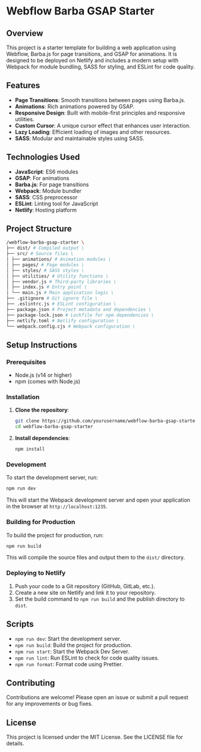 # Webflow Barba GSAP Starter

## Overview

This project is a starter template for building a web application using Webflow, Barba.js for page transitions, and GSAP for animations. It is designed to be deployed on Netlify and includes a modern setup with Webpack for module bundling, SASS for styling, and ESLint for code quality.

## Features

- **Page Transitions**: Smooth transitions between pages using Barba.js.
- **Animations**: Rich animations powered by GSAP.
- **Responsive Design**: Built with mobile-first principles and responsive utilities.
- **Custom Cursor**: A unique cursor effect that enhances user interaction.
- **Lazy Loading**: Efficient loading of images and other resources.
- **SASS**: Modular and maintainable styles using SASS.

## Technologies Used

- **JavaScript**: ES6 modules
- **GSAP**: For animations
- **Barba.js**: For page transitions
- **Webpack**: Module bundler
- **SASS**: CSS preprocessor
- **ESLint**: Linting tool for JavaScript
- **Netlify**: Hosting platform

## Project Structure

```bash
/webflow-barba-gsap-starter \
├── dist/ # Compiled output \
├── src/ # Source files \
│ ├── animations/ # Animation modules \
│ ├── pages/ # Page modules \
│ ├── styles/ # SASS styles \
│ ├── utilities/ # Utility functions \
│ ├── vendor.js # Third-party libraries \
│ ├── index.js # Entry point \
│ └── main.js # Main application logic \
├── .gitignore # Git ignore file \
├── .eslintrc.js # ESLint configuration \
├── package.json # Project metadata and dependencies \
├── package-lock.json # Lockfile for npm dependencies \
├── netlify.toml # Netlify configuration \
└── webpack.config.cjs # Webpack configuration \
```

## Setup Instructions

### Prerequisites

- Node.js (v14 or higher)
- npm (comes with Node.js)

### Installation

1. **Clone the repository**:

   ```bash
   git clone https://github.com/yourusername/webflow-barba-gsap-starter.git
   cd webflow-barba-gsap-starter
   ```

2. **Install dependencies**:

   ```bash
   npm install
   ```

### Development

To start the development server, run:

```bash
npm run dev
```

This will start the Webpack development server and open your application in the browser at `http://localhost:1235`.

### Building for Production

To build the project for production, run:

```bash
npm run build
```

This will compile the source files and output them to the `dist/` directory.

### Deploying to Netlify

1. Push your code to a Git repository (GitHub, GitLab, etc.).
2. Create a new site on Netlify and link it to your repository.
3. Set the build command to `npm run build` and the publish directory to `dist`.

## Scripts

- `npm run dev`: Start the development server.
- `npm run build`: Build the project for production.
- `npm run start`: Start the Webpack Dev Server.
- `npm run lint`: Run ESLint to check for code quality issues.
- `npm run format`: Format code using Prettier.

## Contributing

Contributions are welcome! Please open an issue or submit a pull request for any improvements or bug fixes.

## License

This project is licensed under the MIT License. See the LICENSE file for details.

